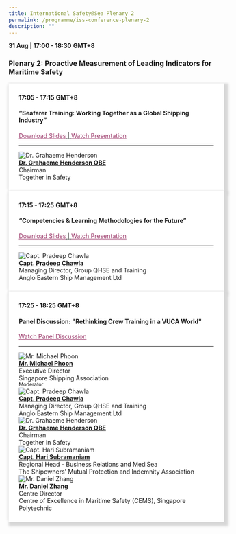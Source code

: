 ```yaml
---
title: International Safety@Sea Plenary 2
permalink: /programme/iss-conference-plenary-2
description: ""
---
```



<div>
  <b>31 Aug | 17:00 - 18:30</b>&nbsp;<b>GMT+8</b>
  <h3>Plenary 2: Proactive Measurement of Leading Indicators for Maritime Safety</h3>
</div>
<section>
  <div class="bp-container is-fluid">
    <div class="row">
      <div class="col is-full"> 
        <div class="row">
          <div class="col is-12">
            <div class="border bg-light h-100 position-relative">
              <div class="p-4">
                <div class="programme-time"><b>17:05 - 17:15</b>&nbsp;<b>GMT+8</b></div>
                <h4 class="programme-title">“Seafarer Training: Working Together as a Global Shipping Industry”</h4> 
								<span style="text-decoration: underline;">
          <a href="/images/Grahaeme Henderson - Seafarer Training - Working Together as a Global Shipping Industry.pdf" style="color: #993366; text-decoration: underline;">Download Slides</a>   |   <a href="https://youtu.be/U0U-9M1fgbU" style="color: #993366; text-decoration: underline;">Watch Presentation</a>
      </span>
                <div class="programme-description readmore">
                </div>
                <hr class="my-3 border-primary">
                <div class="speakers px-2">
                  <div class="row">
                    <div class="col is-6 prog-speaker">
                      <div class="row">
                        <div class="col is-4">
                          <img src="images/speakers/Grahaeme-Henderson.png" alt="Dr. Grahaeme Henderson" class="speaker-image mb-4">
                        </div>
                        <div class="col is-8">
                          <div class="speaker-name text-ellipsis">
                            <a href="/Dr-Grahaeme-Henderson" class="speaker-name text-ellipsis" rel="noopener"><b>Dr. Grahaeme Henderson OBE</b></a>
                          </div>
                          <div class="text-ellipsis speaker-position">
                            Chairman                   
                          </div>
                          <div class="text-ellipsis speaker-company">
                            Together in Safety                
                          </div>
                        </div>
                      </div>
                    </div>
                  </div>
                </div>
              </div>
            </div>
          </div>
        </div>
      </div>
    </div>
  </div>
</section>
<section>
  <div class="bp-container is-fluid">
    <div class="row">
      <div class="col is-full"> 
        <div class="row">
          <div class="col is-12">
            <div class="border bg-light h-100 position-relative">
              <div class="p-4">
                <div class="programme-time"><b>17:15 - 17:25</b>&nbsp;<b>GMT+8</b></div>
                <h4 class="programme-title">“Competencies & Learning Methodologies for the Future”</h4>
								<span style="text-decoration: underline;">
          <a href="/images/Pradeep Chawla - Competencies & Learning Methodologies for the Future.pdf" style="color: #993366; text-decoration: underline;">Download Slides</a>   |   <a href="https://youtu.be/qLoumB3xoB4" style="color: #993366; text-decoration: underline;">Watch Presentation</a>
      </span>
                <div class="programme-description readmore">
                </div>
                <hr class="my-3 border-primary">
                <div class="speakers px-2">
                  <div class="row">
                    <div class="col is-6 prog-speaker">
                      <div class="row">
                        <div class="col is-4">
                          <img src="images/speakers/Pradeep-Chawla.png" alt="Capt. Pradeep Chawla" class="speaker-image mb-4">
                        </div>
                        <div class="col is-8">
                          <div class="speaker-name text-ellipsis">
                            <a href="/Capt-Pradeep-Chawla" class="speaker-name text-ellipsis" rel="noopener"><b>Capt. Pradeep Chawla</b></a>
                          </div>
                          <div class="text-ellipsis speaker-position">
                            Managing Director, Group QHSE and Training
                          </div>
                          <div class="text-ellipsis speaker-company">
                           Anglo Eastern Ship Management Ltd
                          </div>
                        </div>
                      </div>
                    </div>
                  </div>
                </div>
              </div>
            </div>
          </div>
        </div>
      </div>
    </div>
  </div>
</section>
<section>
  <div class="bp-container is-fluid">
    <div class="row">
      <div class="col is-full"> 
        <div class="row">
          <div class="col is-12">
            <div class="border bg-light h-100 position-relative">
              <div class="p-4">
                <div class="programme-time"><b>17:25 - 18:25</b>&nbsp;<b>GMT+8</b></div>
                <h4 class="programme-title">Panel Discussion: "Rethinking Crew Training in a VUCA World"</h4>
								<a href="https://youtu.be/VRb0zbMJwOk" style="color: #993366; text-decoration: underline;">Watch Panel Discussion</a>
                <div class="programme-description readmore">
                </div>
                <hr class="my-3 border-primary">
                <div class="speakers px-2">
                  <div class="row">
                    <div class="col is-6 prog-speaker">
                      <div class="row">
                        <div class="col is-4">
                          <img src="images/speakers/Michael-Phoon.png" alt="Mr. Michael Phoon" class="speaker-image mb-4">
                        </div>
                        <div class="col is-8">
                          <div class="speaker-name text-ellipsis">
                            <a href="/Mr-Michael-Phoon" class="speaker-name text-ellipsis" rel="noopener"><b>Mr. Michael Phoon</b></a>
                          </div>
                          <div class="text-ellipsis speaker-position">Executive Director</div>
                          <div class="text-ellipsis speaker-company">Singapore Shipping Association</div>
                          <div class="speaker-role text-ellipsis text-muted">
                            <small>Moderator</small>
                          </div>
                        </div>
                      </div>
                    </div>
                    <div class="col is-6 prog-speaker">
                    </div>
                  </div>
                  <div class="row">
                    <div class="col is-6 prog-speaker">
                      <div class="row">
                        <div class="col is-4">
                          <img src="images/speakers/Pradeep-Chawla.png" alt="Capt. Pradeep Chawla" class="speaker-image mb-4">
                        </div>
                        <div class="col is-8">
                          <div class="speaker-name text-ellipsis">
                            <a href="/Capt-Pradeep-Chawla" class="speaker-name text-ellipsis" rel="noopener"><b>Capt. Pradeep Chawla</b></a>
                          </div>
                          <div class="text-ellipsis speaker-position">
                            Managing Director, Group QHSE and Training
                          </div>
                          <div class="text-ellipsis speaker-company">
                           Anglo Eastern Ship Management Ltd</div>
                        </div>
                      </div>
                    </div>
                    <div class="col is-6 prog-speaker">
                      <div class="row">
                        <div class="col is-4">
                          <img src="images/speakers/Grahaeme-Henderson.png" alt="Dr. Grahaeme Henderson" class="speaker-image mb-4">
                        </div>
                        <div class="col is-8">
                          <div class="speaker-name text-ellipsis">
                            <a href="/Dr-Grahaeme-Henderson" class="speaker-name text-ellipsis" rel="noopener"><b>Dr. Grahaeme Henderson OBE</b></a>
                          </div>
                          <div class="text-ellipsis speaker-position">
                            Chairman                   
                          </div>
                          <div class="text-ellipsis speaker-company">
                            Together in Safety   </div>
                        </div>
                      </div>
                    </div>
                  </div>
                  <div class="row">
                    <div class="col is-6 prog-speaker">
                      <div class="row">
                        <div class="col is-4">
                          <img src="images/speakers/Hari-Subramaniam.png" alt="Capt. Hari Subramaniam" class="speaker-image mb-4">
                        </div>
                        <div class="col is-8">
                          <div class="speaker-name text-ellipsis">
                            <a href="/Capt-Hari-Subramaniam" class="speaker-name text-ellipsis" rel="noopener"><b>Capt. Hari Subramaniam</b></a>
                          </div>
                          <div class="text-ellipsis speaker-position">
                            Regional Head - Business Relations and MediSea            
                          </div>
                          <div class="text-ellipsis speaker-company">
                           The Shipowners’ Mutual Protection and Indemnity Association
                          </div>
                        </div>
                      </div>
                    </div>
                    <div class="col is-6 prog-speaker">
                      <div class="row">
                        <div class="col is-4">
                          <img src="images/speakers/Daniel-Zhang.png" alt="Mr. Daniel Zhang" class="speaker-image mb-4">
                        </div>
                        <div class="col is-8">
                          <div class="speaker-name text-ellipsis">
                            <a href="/Mr-Daniel-Zhang" class="speaker-name text-ellipsis" rel="noopener"><b>Mr. Daniel Zhang</b></a>
                          </div>
                          <div class="text-ellipsis speaker-position">
                            Centre Director
                          </div>
                          <div class="text-ellipsis speaker-company">
                           Centre of Excellence in Maritime Safety (CEMS), Singapore Polytechnic</div>
                        </div>
                      </div>
                    </div>
                  </div>
                </div>
              </div>
            </div>
          </div>
        </div>
      </div>
    </div>
  </div>
</section>

<style type="text/css"> 
    .is-left{
      text-align: left;
    }
    .content h4{
      font-weight: 500; 
      color: #337B9A !important;
      margin-top: 1rem;
    }
    .bg-light {
      background-color: #fff !important;
      box-shadow: 5px 5px 5px 5px rgb(215 215 215), -5px 0 6px -4px rgb(215 215 215);
    }
    .p-4 {
      padding: 1.5rem!important;
    }
  .content a {text-decoration:none;}
	.content h3 { margin-top: 1rem;}
</style>